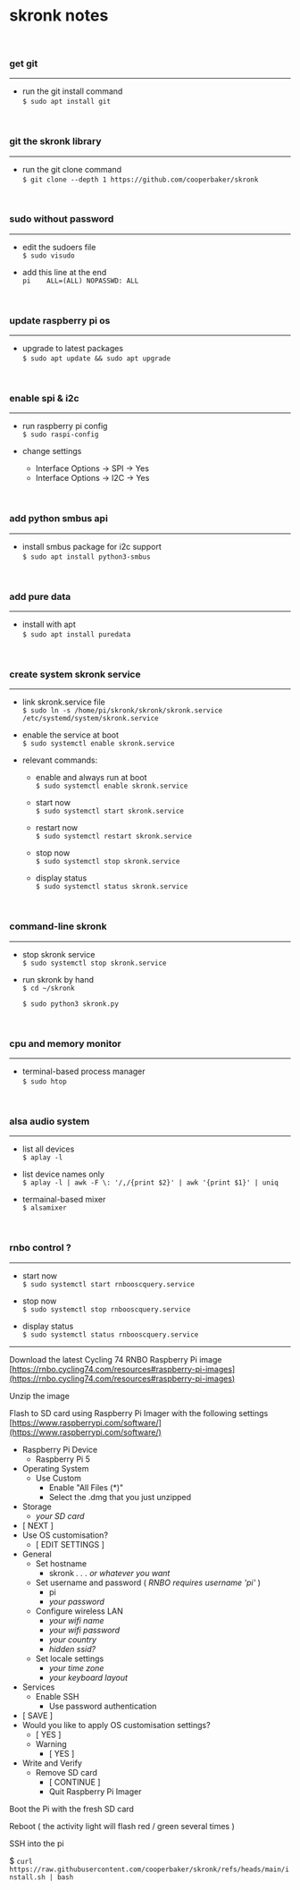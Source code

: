 # skronk notes

&nbsp;
### get git
---
- run the git install command\
  ```$ sudo apt install git```

&nbsp;
### git the skronk library
---
- run the git clone command\
  ```$ git clone --depth 1 https://github.com/cooperbaker/skronk```

&nbsp;
### sudo without password
---
- edit the sudoers file\
  ```$ sudo visudo```

- add this line at the end\
  ```pi    ALL=(ALL) NOPASSWD: ALL```

&nbsp;
### update raspberry pi os
---
- upgrade to latest packages\
  ```$ sudo apt update && sudo apt upgrade```

&nbsp;
### enable spi & i2c
---
- run raspberry pi config\
  ```$ sudo raspi-config```

- change settings
  - Interface Options &rarr; SPI &rarr; Yes
  - Interface Options &rarr; I2C &rarr; Yes

&nbsp;
### add python smbus api
---
- install smbus package for i2c support\
  ```$ sudo apt install python3-smbus```

&nbsp;
### add pure data
---
- install with apt\
  ```$ sudo apt install puredata```

&nbsp;
### create system skronk service
---
  - link skronk.service file\
    ```$ sudo ln -s /home/pi/skronk/skronk/skronk.service /etc/systemd/system/skronk.service```

  - enable the service at boot\
    ```$ sudo systemctl enable skronk.service```

  - relevant commands:
    - enable and always run at boot\
      ```$ sudo systemctl enable skronk.service```

    - start now\
      ```$ sudo systemctl start skronk.service```

    - restart now\
      ```$ sudo systemctl restart skronk.service```

    - stop now\
      ```$ sudo systemctl stop skronk.service```

    - display status\
      ```$ sudo systemctl status skronk.service```

&nbsp;
### command-line skronk
---
- stop skronk service\
  ```$ sudo systemctl stop skronk.service```

- run skronk by hand\
  ```$ cd ~/skronk```

  ```$ sudo python3 skronk.py```


&nbsp;
### cpu and memory monitor
---
- terminal-based process manager\
  ```$ sudo htop```

&nbsp;
### alsa audio system
---
- list all devices\
  ```$ aplay -l```

- list device names only\
  ```$ aplay -l | awk -F \: '/,/{print $2}' | awk '{print $1}' | uniq```

- termainal-based mixer\
  ```$ alsamixer```


&nbsp;
### rnbo control ?
---
- start now\
  ```$ sudo systemctl start rnbooscquery.service```

- stop now\
  ```$ sudo systemctl stop rnbooscquery.service```

- display status\
  ```$ sudo systemctl status rnbooscquery.service```


---

Download the latest Cycling 74 RNBO Raspberry Pi image\
[https://rnbo.cycling74.com/resources#raspberry-pi-images](https://rnbo.cycling74.com/resources#raspberry-pi-images)

Unzip the image

Flash to SD card using Raspberry Pi Imager with the following settings\
[https://www.raspberrypi.com/software/](https://www.raspberrypi.com/software/)


- Raspberry Pi Device
  - Raspberry Pi 5
- Operating System
  - Use Custom
    - Enable "All Files (*)"
    - Select the .dmg that you just unzipped
- Storage
  - *your SD card*
- [ NEXT ]
- Use OS customisation?
  - [ EDIT SETTINGS ]
- General
  - Set hostname
    - skronk *. . . or whatever you want*
  - Set username and password ( *RNBO requires username 'pi'* )
    - pi
    - *your password*
  - Configure wireless LAN
    - *your wifi name*
    - *your wifi password*
    - *your country*
    - *hidden ssid?*
  - Set locale settings
    - *your time zone*
    - *your keyboard layout*
- Services
  - Enable SSH
    - Use password authentication
- [ SAVE ]
- Would you like to apply OS customisation settings?
  - [ YES ]
  - Warning
    - [ YES ]
- Write and Verify
  - Remove SD card
    - [ CONTINUE ]
    - Quit Raspberry Pi Imager

Boot the Pi with the fresh SD card

Reboot ( the activity light will flash red / green several times )

SSH into the pi

$ ```curl https://raw.githubusercontent.com/cooperbaker/skronk/refs/heads/main/install.sh | bash```